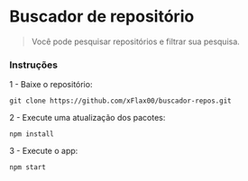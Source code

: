 # Buscador de repositório
> Você pode pesquisar repositórios e filtrar sua pesquisa.

### Instruções

1 - Baixe o repositório:
```
git clone https://github.com/xFlax00/buscador-repos.git
```

2 - Execute uma atualização dos pacotes:
```
npm install
```

3 - Execute o app:
```
npm start
```